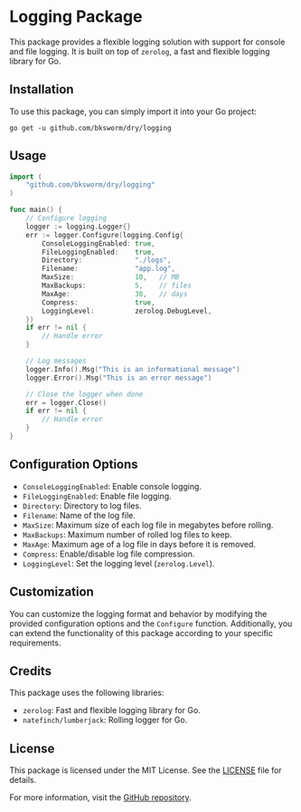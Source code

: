 # Logging Package

This package provides a flexible logging solution with support for console and
file logging. It is built on top of `zerolog`, a fast and flexible
logging library for Go.

## Installation

To use this package, you can simply import it into your Go project:

```shell
go get -u github.com/bksworm/dry/logging
```

## Usage

```go
import (
    "github.com/bksworm/dry/logging"
)

func main() {
    // Configure logging
    logger := logging.Logger{}
    err := logger.Configure(logging.Config{
        ConsoleLoggingEnabled: true,
        FileLoggingEnabled:    true,
        Directory:             "./logs",
        Filename:              "app.log",
        MaxSize:               10,   // MB
        MaxBackups:            5,    // files
        MaxAge:                30,   // days
        Compress:              true,
        LoggingLevel:          zerolog.DebugLevel,
    })
    if err != nil {
        // Handle error
    }

    // Log messages
    logger.Info().Msg("This is an informational message")
    logger.Error().Msg("This is an error message")

    // Close the logger when done
    err = logger.Close()
    if err != nil {
        // Handle error
    }
}
```

## Configuration Options

- `ConsoleLoggingEnabled`: Enable console logging.
- `FileLoggingEnabled`: Enable file logging.
- `Directory`: Directory to log files.
- `Filename`: Name of the log file.
- `MaxSize`: Maximum size of each log file in megabytes before rolling.
- `MaxBackups`: Maximum number of rolled log files to keep.
- `MaxAge`: Maximum age of a log file in days before it is removed.
- `Compress`: Enable/disable log file compression.
- `LoggingLevel`: Set the logging level (`zerolog.Level`).

## Customization

You can customize the logging format and behavior by modifying the provided
configuration options and the `Configure` function. Additionally, you can extend
the functionality of this package according to your specific requirements.

## Credits

This package uses the following libraries:

- `zerolog`: Fast and flexible logging library for Go.
- `natefinch/lumberjack`: Rolling logger for Go.

## License

This package is licensed under the MIT License. See the [LICENSE](./LICENSE) file for details.

For more information, visit the [GitHub repository](https://github.com/wormbks/dry/logging).
